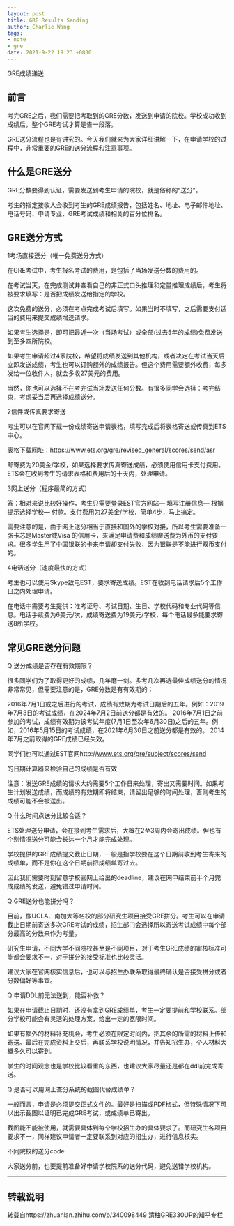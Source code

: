 ```yaml
---
layout: post
title: GRE Results Sending
author: Charlie Wang
tags:
- note
- gre
date: 2021-9-22 19:23 +0800
---
```

GRE成绩递送


前言
----

考完GRE之后，我们需要把考取到的GRE分数，发送到申请的院校。学校成功收到成绩后，整个GRE考试才算是告一段落。

GRE送分流程也是有讲究的。今天我们就来为大家详细讲解一下，在申请学校的过程中，非常重要的GRE的送分流程和注意事项。



什么是GRE送分
-----

GRE分数要得到认证，需要发送到考生申请的院校，就是俗称的“送分”。



考生的指定接收人会收到考生的GRE成绩报告，包括姓名、地址、电子邮件地址、电话号码、申请专业、GRE考试成绩和相关的百分位排名。



GRE送分方式
------

1考场直接送分（唯一免费送分方式）

在GRE考试中，考生报名考试的费用，是包括了当场发送分数的费用的。

在考试当天，在完成测试并查看自己的非正式口头推理和定量推理成绩后，考生将被要求填写：是否把成绩发送给指定的学校。

这次免费的送分，必须在考点完成考试后填写。如果当时不填写，之后需要支付适当的费用来提交成绩增送请求。

如果考生选择是，即可把最近一次（当场考试）或全部(过去5年的成绩)免费发送到至多四所院校。

如果考生申请超过4家院校，希望将成绩发送到其他机构，或者决定在考试当天后立即发送成绩，考生也可以订购额外的成绩报告。但这个费用需要额外收费，每多发给一位收件人，就会多收27美元的费用。

当然，你也可以选择不在考完试当场发送任何分数。有很多同学会选择：考完结束，考虑妥当后再选择成绩送分。



2信件或传真要求寄送

考生可以在官网下载一份成绩寄送申请表格，填写完成后将表格寄送或传真到ETS中心。

表格下载网址：https://www.ets.org/gre/revised_general/scores/send/asr

邮寄费为20美金/学校，如果选择要求传真寄送成绩，必须使用信用卡支付费用。ETS会在收到考生的请求表格和费用后的十天内，处理申请。



3网上送分（程序最简的方式）

答：相对来说比较好操作，考生只需要登录EST官方网站— 填写注册信息— 根据提示选择学校— 付款。支付费用为27美金/学校，简单4步，马上搞定。

需要注意的是，由于网上送分相当于直接和国外的学校对接，所以考生需要准备一张卡芯是Master或Visa 的信用卡，来满足申请费和成绩赠送费为外币的支付要求。很多学生用了中国银联的卡来申请却支付失败，因为银联是不能进行双币支付的。



4电话送分（速度最快的方式）

考生也可以使用Skype致电EST，要求寄送成绩。EST在收到电话请求后5个工作日之内处理申请。

在电话中需要考生提供：准考证号、考试日期、生日、学校代码和专业代码等信息。电话手续费为6美元/次，成绩寄送费为19美元/学校，每个电话最多能要求寄送8所学校。



常见GRE送分问题
------

Q:送分成绩是否存在有效期限？



很多同学们为了取得更好的成绩，几年磨一剑。多考几次再选最佳成绩送分的情况非常常见，但需要注意的是，GRE分数是有有效期的：

2016年7月1日或之后进行的考试，成绩有效期为考试日期后的五年。例如：2019年7月3日的考试成绩，在2024年7月2日前送分都是有效的。
2016年7月1日之前参加的考试，成绩有效期为该考试年度(7月1日至次年6月30日)之后的五年。例如，2016年5月15日的考试成绩，在2021年6月30日之前送分都是有效的。
2014年7月之前取得的GRE成绩已经失效。


同学们也可以通过EST官网http://www.ets.org/gre/subject/scores/send

的日期计算器来检验自己的成绩是否有效


注意：发送GRE成绩的请求大约需要5个工作日来处理，寄出又需要时间。如果考生计划发送成绩，而成绩的有效期即将结束，请留出足够的时间处理，否则考生的成绩可能不会被送出。



Q:什么时间点送分比较合适？



ETS处理送分申请，会在接到考生需求后，大概在2至3周内会寄出成绩。但也有个别情况送分可能会长达一个月才能完成处理。

学校提供的GRE成绩提交截止日期，一般是指学校要在这个日期前收到考生寄来的成绩单，而不是你在这个日期前把成绩单寄过去。

因此我们需要时刻留意学校官网上给出的deadline，建议在网申结束前半个月完成成绩的发送，避免错过申请时间。



Q:GRE送分也能拼分吗？



目前，像UCLA、南加大等名校的部分研究生项目接受GRE拼分。考生可以在申请截止日期前寄送多次GRE考试的成绩，招生部门会选择所以寄送考试成绩中每个部分最高的分数来作为考量。

研究生申请，不同大学不同院校甚至是不同项目，对于考生GRE成绩的审核标准可能都会要求不一，对于拼分的接受标准也比较灵活。

建议大家在官网核实信息后，也可以与招生办联系取得最终确认是否接受拼分或者分数偏好等事宜。



Q:申请DDL前无法送到，能否补救？



如果在申请截止日期时，还没有拿到GRE成绩单，考生一定要提前和学校联系。部分学校可能会有灵活的处理方案，给出一定的宽限时间。

如果有额外的材料补充机会，考生必须在限定时间内，把其余的所需的材料上传和寄送。最后在完成资料上交后，再联系学校说明情况，并告知招生办，个人材料大概多久可以寄到。

学生的时间观念也是学校比较看重的东西，也建议大家尽量还是都在ddl前完成寄送。



Q:是否可以用网上查分系统的截图代替成绩单？



一般而言，申请是必须提交正式文件的。最好是扫描或PDF格式，但特殊情况下可以出示截图以证明已完成GRE考试，或成绩单已寄出。

截图能不能被使用，就需要具体到每个学校招生办的具体要求了。而研究生各项目要求不一，同样建议申请者一定要联系到对应的招生办，进行信息核实。



不同院校的送分code

大家送分前，也要提前准备好申请学校院系的送分代码，避免送错学校机构。



----------

转载说明
----
转载自https://zhuanlan.zhihu.com/p/340098449 
清柚GRE330UP的知乎专栏

